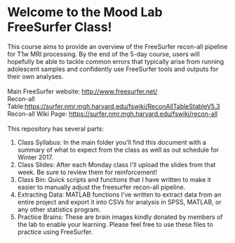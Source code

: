 # Welcome to the Mood Lab FreeSurfer Class!
This course aims to provide an overview of the FreeSurfer recon-all pipeline for T1w MRI processing. By the end of the 5-day course, users will hopefully be able to tackle common errors that typically arise from running adolescent samples and confidently use FreeSurfer tools and outputs for their own analyses. <br>
<br>
Main FreeSurfer website: http://www.freesurfer.net/ <br>
Recon-all Table:https://surfer.nmr.mgh.harvard.edu/fswiki/ReconAllTableStableV5.3 <br>
Recon-all Wiki Page: https://surfer.nmr.mgh.harvard.edu/fswiki/recon-all <br>
<br>
This repository has several parts: <br>
1. Class Syllabus: In the main folder you'll find this document with a summary of what to expect from the class as well as out schedule for Winter 2017. <br>
2. Class Slides: After each Monday class I'll upload the slides from that week.  Be sure to review them for reinforcement! <br>
3. Class Bin: Quick scripts and functions that I have written to make it easier to manually adjust the freesurfer recon-all pipeline.<br>
4. Extracting Data: MATLAB functions I've written to extract data from an entire project and export it into CSVs for analysis in SPSS, MATLAB, or any other statistics program.<br>
5. Practice Brains: These are brain images kindly donated by members of the lab to enable your learning. Please feel free to use these files to practice using FreeSurfer. 
